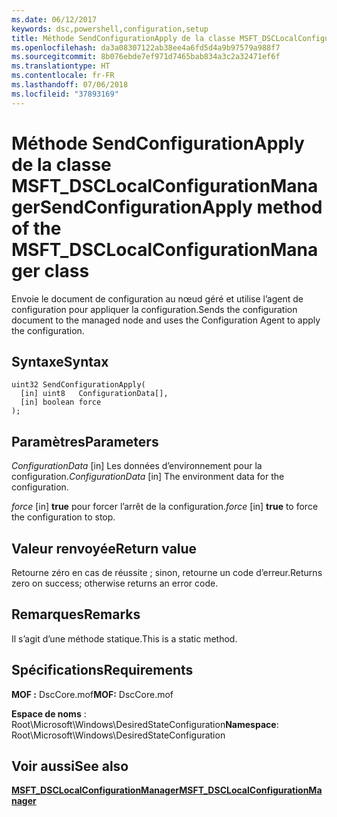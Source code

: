 ```yaml
---
ms.date: 06/12/2017
keywords: dsc,powershell,configuration,setup
title: Méthode SendConfigurationApply de la classe MSFT_DSCLocalConfigurationManager
ms.openlocfilehash: da3a08307122ab38ee4a6fd5d4a9b97579a988f7
ms.sourcegitcommit: 8b076ebde7ef971d7465bab834a3c2a32471ef6f
ms.translationtype: HT
ms.contentlocale: fr-FR
ms.lasthandoff: 07/06/2018
ms.locfileid: "37893169"
---
```

# <a name="sendconfigurationapply-method-of-the-msftdsclocalconfigurationmanager-class"></a><span data-ttu-id="98cc4-103">Méthode SendConfigurationApply de la classe MSFT_DSCLocalConfigurationManager</span><span class="sxs-lookup"><span data-stu-id="98cc4-103">SendConfigurationApply method of the MSFT_DSCLocalConfigurationManager class</span></span>

<span data-ttu-id="98cc4-104">Envoie le document de configuration au nœud géré et utilise l’agent de configuration pour appliquer la configuration.</span><span class="sxs-lookup"><span data-stu-id="98cc4-104">Sends the configuration document to the managed node and uses the Configuration Agent to apply the configuration.</span></span>

## <a name="syntax"></a><span data-ttu-id="98cc4-105">Syntaxe</span><span class="sxs-lookup"><span data-stu-id="98cc4-105">Syntax</span></span>

```mof
uint32 SendConfigurationApply(
  [in] uint8   ConfigurationData[],
  [in] boolean force
);
```

## <a name="parameters"></a><span data-ttu-id="98cc4-106">Paramètres</span><span class="sxs-lookup"><span data-stu-id="98cc4-106">Parameters</span></span>

<span data-ttu-id="98cc4-107">*ConfigurationData* \[in\] Les données d’environnement pour la configuration.</span><span class="sxs-lookup"><span data-stu-id="98cc4-107">*ConfigurationData* \[in\] The environment data for the configuration.</span></span>

<span data-ttu-id="98cc4-108">*force* \[in\] **true** pour forcer l’arrêt de la configuration.</span><span class="sxs-lookup"><span data-stu-id="98cc4-108">*force* \[in\] **true** to force the configuration to stop.</span></span>

## <a name="return-value"></a><span data-ttu-id="98cc4-109">Valeur renvoyée</span><span class="sxs-lookup"><span data-stu-id="98cc4-109">Return value</span></span>

<span data-ttu-id="98cc4-110">Retourne zéro en cas de réussite ; sinon, retourne un code d’erreur.</span><span class="sxs-lookup"><span data-stu-id="98cc4-110">Returns zero on success; otherwise returns an error code.</span></span>

## <a name="remarks"></a><span data-ttu-id="98cc4-111">Remarques</span><span class="sxs-lookup"><span data-stu-id="98cc4-111">Remarks</span></span>

<span data-ttu-id="98cc4-112">Il s’agit d’une méthode statique.</span><span class="sxs-lookup"><span data-stu-id="98cc4-112">This is a static method.</span></span>

## <a name="requirements"></a><span data-ttu-id="98cc4-113">Spécifications</span><span class="sxs-lookup"><span data-stu-id="98cc4-113">Requirements</span></span>

<span data-ttu-id="98cc4-114">**MOF :** DscCore.mof</span><span class="sxs-lookup"><span data-stu-id="98cc4-114">**MOF:** DscCore.mof</span></span>

<span data-ttu-id="98cc4-115">**Espace de noms** : Root\Microsoft\Windows\DesiredStateConfiguration</span><span class="sxs-lookup"><span data-stu-id="98cc4-115">**Namespace**: Root\Microsoft\Windows\DesiredStateConfiguration</span></span>

## <a name="see-also"></a><span data-ttu-id="98cc4-116">Voir aussi</span><span class="sxs-lookup"><span data-stu-id="98cc4-116">See also</span></span>

[<span data-ttu-id="98cc4-117">**MSFT_DSCLocalConfigurationManager**</span><span class="sxs-lookup"><span data-stu-id="98cc4-117">**MSFT_DSCLocalConfigurationManager**</span></span>](msft-dsclocalconfigurationmanager.md)